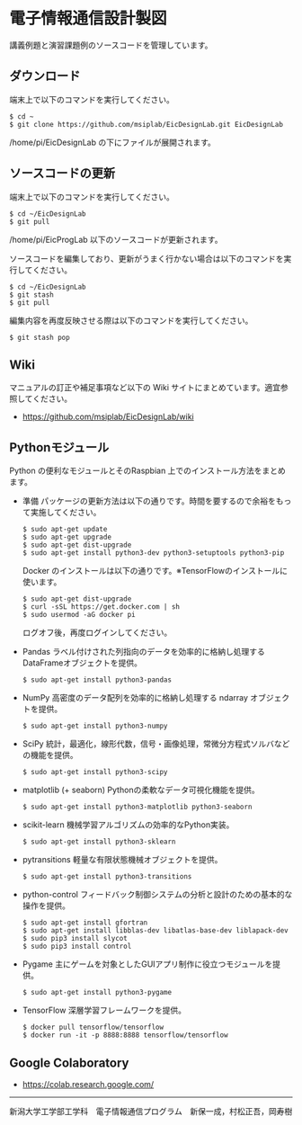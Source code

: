 # 電子情報通信設計製図

講義例題と演習課題例のソースコードを管理しています。

## ダウンロード

端末上で以下のコマンドを実行してください。

    $ cd ~
    $ git clone https://github.com/msiplab/EicDesignLab.git EicDesignLab

/home/pi/EicDesignLab の下にファイルが展開されます。

## ソースコードの更新

端末上で以下のコマンドを実行してください。

    $ cd ~/EicDesignLab
    $ git pull

/home/pi/EicProgLab 以下のソースコードが更新されます。

ソースコードを編集しており、更新がうまく行かない場合は以下のコマンドを実行してください。

    $ cd ~/EicDesignLab
    $ git stash
    $ git pull

編集内容を再度反映させる際は以下のコマンドを実行してください。

    $ git stash pop

## Wiki

マニュアルの訂正や補足事項など以下の Wiki サイトにまとめています。適宜参照してください。

- https://github.com/msiplab/EicDesignLab/wiki

## Pythonモジュール

Python の便利なモジュールとそのRaspbian 上でのインストール方法をまとめます。

- 準備 パッケージの更新方法は以下の通りです。時間を要するので余裕をもって実施してください。
    
      $ sudo apt-get update
      $ sudo apt-get upgrade
      $ sudo apt-get dist-upgrade
      $ sudo apt-get install python3-dev python3-setuptools python3-pip
      
  Docker のインストールは以下の通りです。※TensorFlowのインストールに使います。
      
      $ sudo apt-get dist-upgrade
      $ curl -sSL https://get.docker.com | sh
      $ sudo usermod -aG docker pi
   
  ログオフ後，再度ログインしてください。
  
- Pandas ラベル付けされた列指向のデータを効率的に格納し処理するDataFrameオブジェクトを提供。

      $ sudo apt-get install python3-pandas

- NumPy 高密度のデータ配列を効率的に格納し処理する ndarray オブジェクトを提供。

      $ sudo apt-get install python3-numpy

- SciPy 統計，最適化，線形代数，信号・画像処理，常微分方程式ソルバなどの機能を提供。

      $ sudo apt-get install python3-scipy

- matplotlib (+ seaborn) Pythonの柔軟なデータ可視化機能を提供。

      $ sudo apt-get install python3-matplotlib python3-seaborn

- scikit-learn 機械学習アルゴリズムの効率的なPython実装。

      $ sudo apt-get install python3-sklearn

- pytransitions 軽量な有限状態機械オブジェクトを提供。

      $ sudo apt-get install python3-transitions

- python-control フィードバック制御システムの分析と設計のための基本的な操作を提供。

      $ sudo apt-get install gfortran
      $ sudo apt-get install libblas-dev libatlas-base-dev liblapack-dev
      $ sudo pip3 install slycot
      $ sudo pip3 install control
      
- Pygame 主にゲームを対象としたGUIアプリ制作に役立つモジュールを提供。

      $ sudo apt-get install python3-pygame
      
- TensorFlow 深層学習フレームワークを提供。

      $ docker pull tensorflow/tensorflow
      $ docker run -it -p 8888:8888 tensorflow/tensorflow

## Google Colaboratory

- https://colab.research.google.com/

***
新潟大学工学部工学科　電子情報通信プログラム　新保一成，村松正吾，岡寿樹
